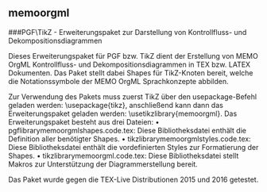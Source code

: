 ## memoorgml
###PGF\TikZ - Erweiterungspaket zur Darstellung von Kontrollfluss- und Dekompositionsdiagrammen

Dieses Erweiterungspaket für PGF bzw. TikZ dient der Erstellung von MEMO OrgML Kontrollfluss- und Dekompositionsdiagrammen in TEX bzw. LATEX Dokumenten.
Das Paket stellt dabei Shapes für TikZ-Knoten bereit, welche die Notationssymbole der MEMO OrgML Sprachkonzepte abbilden.

Zur Verwendung des Pakets muss zuerst TikZ über den usepackage-Befehl geladen werden: \usepackage{tikz}, anschließend kann dann das Erweiterungspaket geladen werden: \usetikzlibrary{memoorgml}.
Das Erweiterungspaket besteht aus drei Dateien:
• pgflibrarymemoorgmlshapes.code.tex: Diese Bibliotheksdatei enthält die Definition aller benötigter Shapes.
• tikzlibrarymemoorgmlstyles.code.tex: Diese Bibliotheksdatei enthält die vordefinierten Styles zur Formatierung der Shapes.
• tikzlibrarymemoorgml.code.tex: Diese Bibliotheksdatei stellt Makros zur Unterstützung der Diagrammerstellung bereit.


Das Paket wurde gegen die TEX-Live Distributionen 2015 und 2016 getestet.                                                                  

